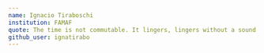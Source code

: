 ```yaml
---
name: Ignacio Tiraboschi
institution: FAMAF
quote: The time is not commutable. It lingers, lingers without a sound.
github_user: ignatirabo
---
```

